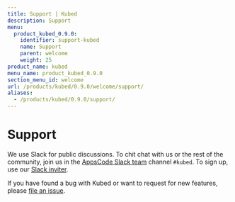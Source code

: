 ```yaml
---
title: Support | Kubed
description: Support
menu:
  product_kubed_0.9.0:
    identifier: support-kubed
    name: Support
    parent: welcome
    weight: 25
product_name: kubed
menu_name: product_kubed_0.9.0
section_menu_id: welcome
url: /products/kubed/0.9.0/welcome/support/
aliases:
  - /products/kubed/0.9.0/support/
---
```


# Support

We use Slack for public discussions. To chit chat with us or the rest of the community, join us in the [AppsCode Slack team](https://appscode.slack.com/messages/C6HSHCKBL/details/) channel `#kubed`. To sign up, use our [Slack inviter](https://slack.appscode.com/).

If you have found a bug with Kubed or want to request for new features, please [file an issue](https://github.com/appscode/kubed/issues/new).
